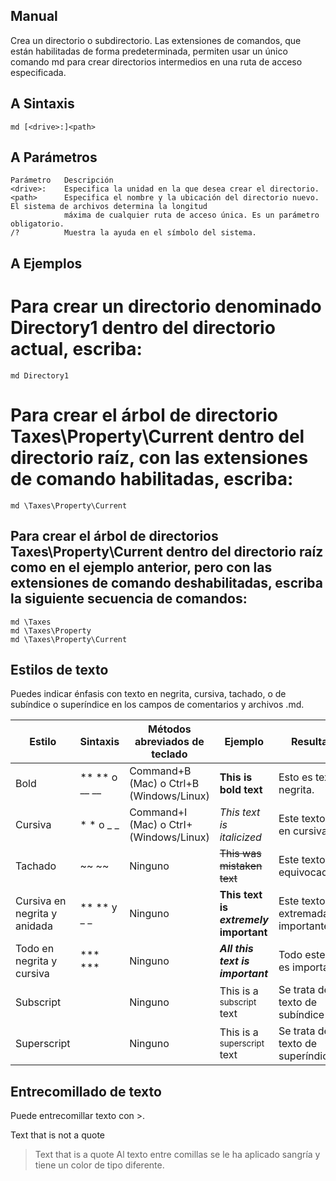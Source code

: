 ## Manual

Crea un directorio o subdirectorio. Las extensiones de comandos, que están habilitadas de forma predeterminada, permiten usar un único comando md para crear directorios intermedios en una ruta de acceso especificada.


## A Sintaxis

    md [<drive>:]<path>

## A Parámetros

    Parámetro	Descripción
    <drive>:	Especifica la unidad en la que desea crear el directorio.
    <path>	    Especifica el nombre y la ubicación del directorio nuevo. El sistema de archivos determina la longitud
                máxima de cualquier ruta de acceso única. Es un parámetro obligatorio.
    /?	        Muestra la ayuda en el símbolo del sistema.

## A Ejemplos
# Para crear un directorio denominado Directory1 dentro del directorio actual, escriba:
         
    md Directory1
# Para crear el árbol de directorio Taxes\Property\Current dentro del directorio raíz, con las extensiones de comando habilitadas, escriba:

    md \Taxes\Property\Current
    
## Para crear el árbol de directorios Taxes\Property\Current dentro del directorio raíz como en el ejemplo anterior, pero con las extensiones de comando deshabilitadas, escriba la siguiente secuencia de comandos:
    md \Taxes
    md \Taxes\Property
    md \Taxes\Property\Current
## Estilos de texto

Puedes indicar énfasis con texto en negrita, cursiva, tachado, o de subíndice o superíndice en los campos de comentarios y archivos .md.

| Estilo                        | Sintaxis       | Métodos abreviados de teclado        | Ejemplo                                    | Resultados                               |
|-------------------------------|----------------|---------------------------------------|--------------------------------------------|------------------------------------------|
| Bold                          | ** ** o __ __ | Command+B (Mac) o Ctrl+B (Windows/Linux) | **This is bold text**                     | Esto es texto en negrita.                |
| Cursiva                       | * * o _ _     | Command+I (Mac) o CtrI+ (Windows/Linux)  | _This text is italicized_                 | Este texto está en cursiva               |
| Tachado                       | ~~ ~~          | Ninguno                               | ~~This was mistaken text~~                 | Este texto está equivocado               |
| Cursiva en negrita y anidada | ** ** y _ _   | Ninguno                               | **This text is _extremely_ important**     | Este texto es extremadamente importante |
| Todo en negrita y cursiva    | *** ***        | Ninguno                               | ***All this text is important***          | Todo este texto es importante           |
| Subscript                    | <sub> </sub>  | Ninguno                               | This is a <sub>subscript</sub> text        | Se trata de un texto de subíndice       |
| Superscript                  | <sup> </sup>  | Ninguno                               | This is a <sup>superscript</sup> text      | Se trata de un texto de superíndice     |


## Entrecomillado de texto
Puede entrecomillar texto con >.

Text that is not a quote

> Text that is a quote
Al texto entre comillas se le ha aplicado sangría y tiene un color de tipo diferente.
